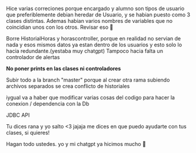 Hice varias correciones porque encargado y alumno son tipos de usuario que preferiblemente debian heredar de Usuario, y se habian puesto como 3 clases distintas.
Ademas habian varios nombres de variables que no coincidian unos con los otros. Revisar eso 🙂

Borre HistorialHoras y horascontroller, porque en realidad no servian de nada y esos mismos datos ya estan dentro de los usuarios y esto solo lo hacia redundante.(yestaba muy chatgpt)
Tampoco hacia falta un controlador de alertas

**No poner prints en las clases ni controladores**

Subir todo a la branch "master" porque al crear otra rama subiendo archivos separados se crea conflicto de historiales 

iygual va a haber que modificar varias cosas del codigo para hacer la conexion / dependencia con la Db 



JDBC API


Tu dices rana y yo salto <3 jajaja me dices en que puedo ayudarte con tus clases, si quieres!


Hagan todo ustedes. yo y mi chatgpt ya hicimos mucho 🤑

